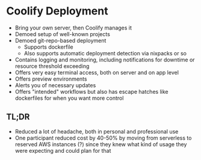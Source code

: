 # Coolify Deployment

- Bring your own server, then Coolify manages it
- Demoed setup of well-known projects
- Demoed git-repo-based deployment
	- Supports dockerfile
	- Also supports automatic deployment detection via nixpacks or so
- Contains logging and monitoring, including notifications for downtime or resource threshold exceeding
- Offers very easy terminal access, both on server and on app level
- Offers preview environments
- Alerts you of necessary updates
- Offers "intended" workflows but also has escape hatches like dockerfiles for when you want more control

## TL;DR
- Reduced a lot of headache, both in personal and professional use
- One participant reduced cost by 40-50% by moving from serverless to reserved AWS instances (?) since they knew what kind of usage they were expecting and could plan for that
